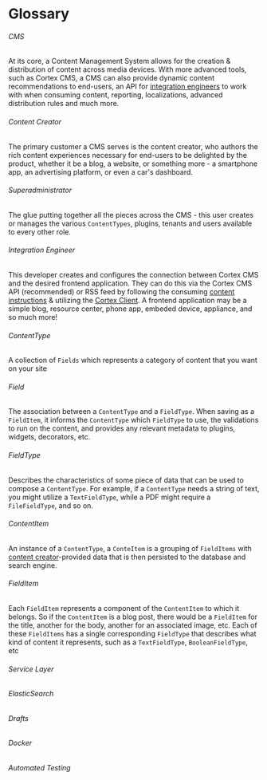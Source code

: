 # Glossary

###### CMS

At its core, a Content Management System allows for the creation & distribution of content across media devices. With more advanced tools, such as Cortex CMS, a CMS can also provide dynamic content recommendations to end-users, an API for [integration engineers](/glossary.md#integration-engineer) to work with when consuming content, reporting, localizations, advanced distribution rules and much more.

###### Content Creator

The primary customer a CMS serves is the content creator, who authors the rich content experiences necessary for end-users to be delighted by the product, whether it be a blog, a website, or something more - a smartphone app, an advertising platform, or even a car's dashboard.

###### Superadministrator

The glue putting together all the pieces across the CMS - this user creates or manages the various `ContentTypes`, plugins, tenants and users available to every other role.

###### Integration Engineer

This developer creates and configures the connection between Cortex CMS and the desired frontend application. They can do this via the Cortex CMS API \(recommended\) or RSS feed by following the consuming [content instructions](/basics/consuming-content.md) & utilizing the [Cortex Client](/basics/consuming-content.md). A frontend application may be a simple blog, resource center, phone app, embeded device, appliance, and so much more!

###### ContentType

A collection of `Fields` which represents a category of content that you want on your site

###### Field

The association between a `ContentType` and a `FieldType`. When saving as a `FieldItem`, it informs the `ContentType` which `FieldType` to use, the validations to run on the content, and provides any relevant metadata to plugins, widgets, decorators, etc.

###### FieldType

Describes the characteristics of some piece of data that can be used to compose a `ContentType`. For example, if a `ContentType` needs a string of text, you might utilize a `TextFieldType`, while a PDF might require a `FileFieldType`, and so on.

###### ContentItem

An instance of a `ContentType`, a `ConteItem` is a grouping of `FieldItems` with [content creator](/glossary.md#content-creator)-provided data that is then persisted to the database and search engine.

###### FieldItem

Each `FieldItem` represents a component of the `ContentItem` to which it belongs. So if the `ContentItem` is a blog post, there would be a `FieldItem` for the title, another for the body, another for an associated image, etc. Each of these `FieldItems` has a single corresponding `FieldType` that describes what kind of content it represents, such as a `TextFieldType`, `BooleanFieldType`, etc

###### Service Layer

###### ElasticSearch

###### Drafts

###### Docker

###### Automated Testing



